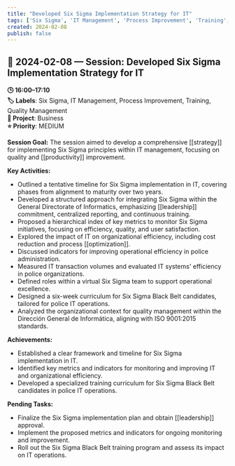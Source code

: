 ```yaml
---
title: "Developed Six Sigma Implementation Strategy for IT"
tags: ['Six Sigma', 'IT Management', 'Process Improvement', 'Training', 'Quality Management']
created: 2024-02-08
publish: false
---
```


## 📅 2024-02-08 — Session: Developed Six Sigma Implementation Strategy for IT

**🕒 16:00–17:10**  
**🏷️ Labels**: Six Sigma, IT Management, Process Improvement, Training, Quality Management  
**📂 Project**: Business  
**⭐ Priority**: MEDIUM  


**Session Goal:**
The session aimed to develop a comprehensive [[strategy]] for implementing Six Sigma principles within IT management, focusing on quality and [[productivity]] improvement.

**Key Activities:**
- Outlined a tentative timeline for Six Sigma implementation in IT, covering phases from alignment to maturity over two years.
- Developed a structured approach for integrating Six Sigma within the General Directorate of Informatics, emphasizing [[leadership]] commitment, centralized reporting, and continuous training.
- Proposed a hierarchical index of key metrics to monitor Six Sigma initiatives, focusing on efficiency, quality, and user satisfaction.
- Explored the impact of IT on organizational efficiency, including cost reduction and process [[optimization]].
- Discussed indicators for improving operational efficiency in police administration.
- Measured IT transaction volumes and evaluated IT systems' efficiency in police organizations.
- Defined roles within a virtual Six Sigma team to support operational excellence.
- Designed a six-week curriculum for Six Sigma Black Belt candidates, tailored for police IT operations.
- Analyzed the organizational context for quality management within the Dirección General de Informática, aligning with ISO 9001:2015 standards.

**Achievements:**
- Established a clear framework and timeline for Six Sigma implementation in IT.
- Identified key metrics and indicators for monitoring and improving IT and organizational efficiency.
- Developed a specialized training curriculum for Six Sigma Black Belt candidates in police IT operations.

**Pending Tasks:**
- Finalize the Six Sigma implementation plan and obtain [[leadership]] approval.
- Implement the proposed metrics and indicators for ongoing monitoring and improvement.
- Roll out the Six Sigma Black Belt training program and assess its impact on IT operations.
